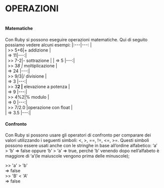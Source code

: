 # OPERAZIONI <h1>

#### Matematiche <h4>

Con Ruby si possono eseguire operazioni matematiche. Qui di seguito possiamo vedere alcuni esempi:
|:---|---: |   
| >> 5+6|+ addizione |   
| => 11|---:|   
|  >> 7-2|- sottrazione |
|  => 5 |---:|		
| >> 3*8 |* moltiplicazione |   
| => 24 |---:|	   
|  >> 9/3|/ divisione |  
|  => 3  |---:|		  
| >> 3**2 |** elevazione a potenza |    
| => 9 |---:|	     
| >> 4%2|% modulo |    
|  => 0  |---:|	  	
|  >> 7/2.0  |operazione con float |   
| => 3.5  |---:|	  
	
	
#### Confronto <h4>

Con Ruby si possono usare gli operatori di confronto per comparare dei
valori utilizzando i seguenti simboli: <, >, ==, !=, <=, >=. 
Questi simboli possono essere usati anche con le stringhe in base all’ordine alfabetico:
‘a’ > ‘b’ => false oppure ‘b’ > ‘a’ => true, perché ‘b’ venendo dopo nell’alfabeto è maggiore
di ‘a’(le maiuscole vengono prima delle minuscole);

>
\>> 'a' > 'b'    
=> false     
\>> 'B' < 'A'    
=> false     
>